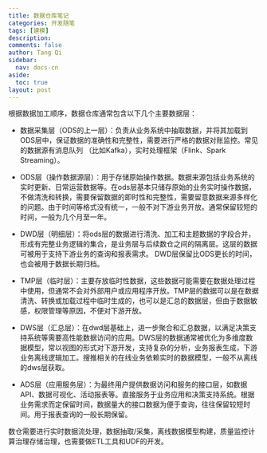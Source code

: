 ```yaml
---
title: 数据仓库笔记
categories: 开发随笔
tags: [建模]
description: 
comments: false
author: Tang Qi
sidebar:
  nav: docs-cn
aside:
  toc: true
layout: post
---
```


根据数据加工顺序，数据仓库通常包含以下几个主要数据层：

+ 数据采集层（ODS的上一层）：负责从业务系统中抽取数据，并将其加载到ODS层中，保证数据的准确性和完整性，需要进行严格的数据对账监控。常见的数据源有消息队列 （比如Kafka），实时处理框架（Flink、Spark Streaming）。

  

+ ODS层（操作数据源层）：用于存储原始操作数据。数据来源包括业务系统的实时更新、日常运营数据等。在ods层基本只储存原始的业务实时操作数据，不做清洗和转换，需要保留数据的即时性和完整性，需要留意数据来源多样化的问题。由于时间等格式没有统一，一般不对下游业务开放。通常保留较短的时间，一般为几个月至一年。

  

+ DWD层（明细层）：将ods层的数据进行清洗、加工和主题数据的字段合并，形成有完整业务逻辑的集合，是业务层与后续数仓之间的隔离层。这层的数据可被用于支持下游业务的查询和报表需求。 DWD层保留比ODS更长的时间，也会被用于数据长期归档。

  

+ TMP层（临时层）：主要存放临时性数据，这些数据可能需要在数据处理过程中使用，但通常不会对外部用户或应用程序开放。TMP层的数据可以是在数据清洗、转换或加载过程中临时生成的，也可以是汇总的数据层，但由于数据敏感，权限管理等原因，不便对下游开放。

  

+ DWS层（汇总层）：在dwd层基础上，进一步聚合和汇总数据，以满足决策支持系统等需要高性能数据访问的应用。DWS层的数据通常被优化为多维度数据模型，常以视图的形式对下游开发，支持复杂的分析，业务报表生成，下游业务离线逻辑加工。搜推相关的在线业务依赖实时的数据模型，一般不从离线的dws层获取。

  

+ ADS层（应用服务层）：为最终用户提供数据访问和服务的接口层，如数据API、数据可视化、活动报表等。直接服务于业务应用和决策支持系统。根据业务需求而定保留时间，数据量大的接口数据为便于查询，往往保留较短时间。用于报表查询的一般长期保留。



数仓需要进行实时数据流处理，数据抽取/采集，离线数据模型构建，质量监控计算治理存储治理，也需要做ETL工具和UDF的开发。







